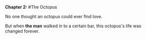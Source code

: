 **Chapter 2:**
#The Octopus

No one thought an octopus could ever find love.

But when **the man** walked in to a certain bar, this octopus's life was changed forever.